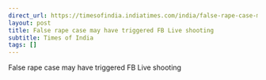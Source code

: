 ```yaml
---
direct_url: https://timesofindia.indiatimes.com/india/false-rape-case-may-have-triggered-fb-live-shooting/articleshow/107567125.cms
layout: post
title: False rape case may have triggered FB Live shooting
subtitle: Times of India
tags: []
---
```


False rape case may have triggered FB Live shooting
